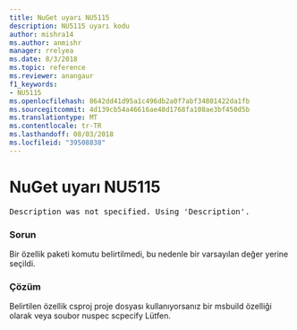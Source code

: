 ```yaml
---
title: NuGet uyarı NU5115
description: NU5115 uyarı kodu
author: mishra14
ms.author: anmishr
manager: rrelyea
ms.date: 8/3/2018
ms.topic: reference
ms.reviewer: anangaur
f1_keywords:
- NU5115
ms.openlocfilehash: 8642dd41d95a1c496db2a0f7abf34801422da1fb
ms.sourcegitcommit: 4d139cb54a46616ae48d1768fa108ae3bf450d5b
ms.translationtype: MT
ms.contentlocale: tr-TR
ms.lasthandoff: 08/03/2018
ms.locfileid: "39508838"
---
```

# <a name="nuget-warning-nu5115"></a>NuGet uyarı NU5115
<pre>Description was not specified. Using 'Description'.</pre>

### <a name="issue"></a>Sorun

Bir özellik paketi komutu belirtilmedi, bu nedenle bir varsayılan değer yerine seçildi.


### <a name="solution"></a>Çözüm

Belirtilen özellik csproj proje dosyası kullanıyorsanız bir msbuild özelliği olarak veya soubor nuspec scpecify Lütfen.

